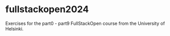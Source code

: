 # fullstackopen2024
Exercises for the part0 - part9 FullStackOpen course from the University of Helsinki.
